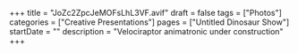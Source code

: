 +++
title = "JoZc2ZpcJeMOFsLhL3VF.avif"
draft = false
tags = ["Photos"]
categories = ["Creative Presentations"]
pages = ["Untitled Dinosaur Show"]
startDate = ""
description = "Velociraptor animatronic under construction"
+++
